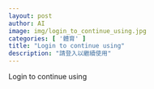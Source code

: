 ```yaml
---
layout: post
author: AI
image: img/login_to_continue_using.jpg
categories: [ '體育' ]
title: "Login to continue using"
description: "請登入以繼續使用"
---
```

Login to continue using
